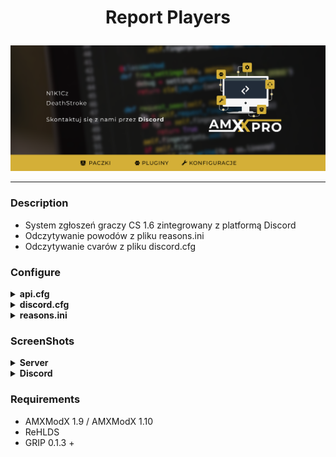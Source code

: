 <div align="center">
<h1><p></p>Report Players<p></p></h1>
<img src="https://github.com/AmxxPro-pl/.github/blob/main/banner-new-2.png"></img>
</div>

---

### Description
- System zgłoszeń graczy CS 1.6 zintegrowany z platformą Discord
- Odczytywanie powodów z pliku reasons.ini
- Odczytywanie cvarów z pliku discord.cfg

</div>

### Configure
<details>
  <summary><b>api.cfg</b></summary>

```
//===================== » API - Configuration « =====================
//                     Autor: N1K1Cz
//                     Strona: © AmxxPro.pl

"Discord"
{
"report" "https://discord.com/api/webhooks/ID"
}

//===================== » API - Configuration « =====================
```
</details>

<details>
  <summary><b>discord.cfg</b></summary>

```
//===================== » Discord - Configuration « =====================
//                     Autor pluginu: N1K1Cz
//                     Strona: © AmxxPro.pl

//Glowny prefix pluginu ( [» AmxxPro.pl «] - Domyślnie )
amxxpro_discord_prefix "[» AmxxPro.pl «]"

//Co ile czasu mozna wysylac zgloszenie? ( 300 - Domyślnie )
amxxpro_discord_interval "300"

//Jaką flage musi posiadać admin, żeby być wykrywanym jako admin? ( d - Domyślnie )
amxxpro_discord_report_flag "d"

//Możliwość zgłaszania adminów? ( 1 - Tak | 0 - Nie )
amxxpro_discord_report_admin "1"

//Pokazywać # przy adminie w menu zgłoszeń? ( 1 - Tak | 0 - Nie )
amxxpro_discord_show_admin "1"

//Pokazywać czas zgłoszenia? ( 1 - Tak | 0 - Nie )
amxxpro_discord_show_time "1"

//Pokazywać mape zgłoszenia? ( 1 - Tak | 0 - Nie )
amxxpro_discord_show_map "1"

//Pokazywać powód zgłoszenia? ( 1 - Tak | 0 - Nie )
amxxpro_discord_show_reason "1"

//Czy ma być włączony własny powód zgłoszenia? ( 1 - Tak | 0 - Nie )
amxxpro_discord_my_reason "1"

//Pokazywać gracza, który zgłosił? ( 1 - Tak | 0 - Nie )
amxxpro_discord_show_player "1"

//Powiadamiać adminów o zgłoszeniu na czacie? ( 1 - Tak | 0 - Nie )
amxxpro_discord_show_ping "1"

//Pokazywać grafikę nad footerem? ( 1 - Tak | 0 - Nie )
amxxpro_discord_show_footer_img "1"

//Pokazywać grafikę thumbnail? ( 1 - Tak | 0 - Nie )
amxxpro_discord_show_thumbnail_img "1"

//ID Grup, które mają zostać oznaczone? ( @everyone - domyslnie )
amxxpro_discord_id_ranga "@everyone"

//Nazwa BOT'a
amxxpro_discord_bot_name "AmxxPro.pl - Report Player"

//Avatar BOT'a
amxxpro_discord_bot_avatar "https://i.imgur.com/EDUv58r.png"

//Tytuł BOT'a
amxxpro_discord_bot_title "ReportBot - AmxxPro.PL"

//Grafika nad footerem
amxxpro_discord_footer_img "https://i.imgur.com/nlCnT4I.png"

//Kolor EMBED ( 12092939 - domyslnie)
amxxpro_discord_color "12092939"

//Grafika thumbnail
amxxpro_discord_thumbnail_img "https://i.imgur.com/EDUv58r.png"

//===================== » Discord - Configuration « =====================
```
</details>

<details>
  <summary><b>reasons.ini</b></summary>

```
;===================== » Reasons - Configuration « =====================
;                     Autor: N1K1Cz
;                     Strona: © AmxxPro.pl

"Cheater"
"Wyzywa"
"Naduzywa Mikro"
"Nie wykonuje cel mapy"

;===================== » Reasons - Configuration « =====================
```
</details>

### ScreenShots

<details>
  <summary><b>Server</b></summary>
  
  - Chat
  
  <img src="https://github.com/AmxxPro-pl/Report-Players/blob/main/img/chat.png"></img>
  - Interval Time
  
  <img src="https://github.com/AmxxPro-pl/Report-Players/blob/main/img/time.png"></img>
  - Menu Players
  
  <img src="https://github.com/AmxxPro-pl/Report-Players/blob/main/img/players.png"></img>
  - Menu Reasons
  
  <img src="https://github.com/AmxxPro-pl/Report-Players/blob/main/img/reasons.png"></img>
</details>
<details>
  <summary><b>Discord</b></summary>
  
  - Discord Message
  
  <img src="https://github.com/AmxxPro-pl/Report-Players/blob/main/img/F8C093D3-3F56-4B5C-B79C-3875E92E14AF.jpeg"></img>
</details>

### Requirements 
- AMXModX 1.9 / AMXModX 1.10
- ReHLDS
- GRIP 0.1.3 +
